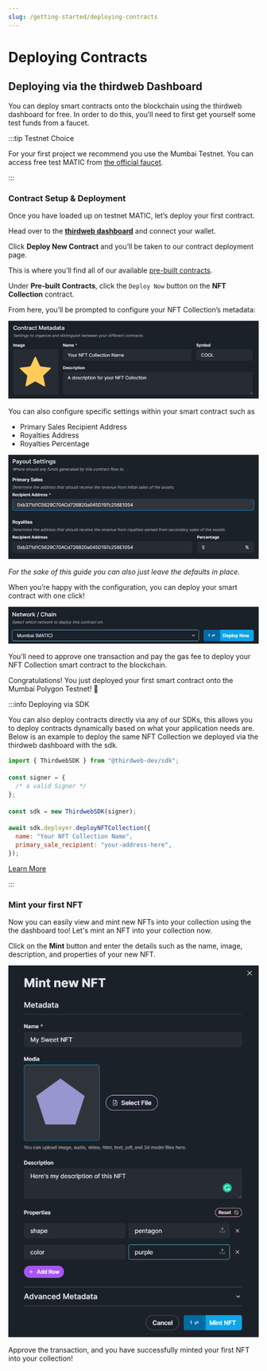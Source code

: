 ```yaml
---
slug: /getting-started/deploying-contracts
---
```


# Deploying Contracts

## Deploying via the thirdweb Dashboard

You can deploy smart contracts onto the blockchain using the thirdweb dashboard for free. In order to do this, you’ll need to first get yourself some test funds from a faucet.

:::tip Testnet Choice

For your first project we recommend you use the Mumbai Testnet. You can access free test MATIC from [the official faucet](https://faucet.polygon.technology/).

:::

### Contract Setup & Deployment

Once you have loaded up on testnet MATIC, let’s deploy your first contract.

Head over to the [**thirdweb dashboard**](https://thirdweb.com/dashboard) and connect your wallet.

Click **Deploy New Contract** and you’ll be taken to our contract deployment page.

This is where you’ll find all of our available [pre-built contracts](/pre-built-contracts).

Under **Pre-built Contracts**, click the `Deploy Now` button on the **NFT Collection** contract.

From here, you’ll be prompted to configure your NFT Collection’s metadata:

![Contract Metadata Setup](../assets/contract-metadata.png)

You can also configure specific settings within your smart contract such as

- Primary Sales Recipient Address
- Royalties Address
- Royalties Percentage

![Payout Settings Setup](../assets/payout-settings.png)

_For the sake of this guide you can also just leave the defaults in place._

When you’re happy with the configuration, you can deploy your smart contract with one click!

![Network Selection](../assets/network-selection.png)

You’ll need to approve one transaction and pay the gas fee to deploy your NFT Collection smart contract to the blockchain.

Congratulations! You just deployed your first smart contract onto the Mumbai Polygon Testnet! 🎉

:::info Deploying via SDK

You can also deploy contracts directly via any of our SDKs, this allows you to deploy contracts dynamically based on what your application needs are. Below is an example to deploy the same NFT Collection we deployed via the thirdweb dashboard with the sdk.

```javascript title="deployNftCollection.js"
import { ThirdwebSDK } from "@thirdweb-dev/sdk";

const signer = {
  /* a valid Signer */
};

const sdk = new ThirdwebSDK(signer);

await sdk.deployer.deployNFTCollection({
  name: "Your NFT Collection Name",
  primary_sale_recipient: "your-address-here",
});
```

[Learn More](/typescript/sdk.contractdeployer)

:::

### Mint your first NFT

Now you can easily view and mint new NFTs into your collection using the the dashboard too! Let's mint an NFT into your collection now.

Click on the **Mint** button and enter the details such as the name, image, description, and properties of your new NFT.

![Mint New NFT](../assets/mint-new-nft.png)

Approve the transaction, and you have successfully minted your first NFT into your collection!
